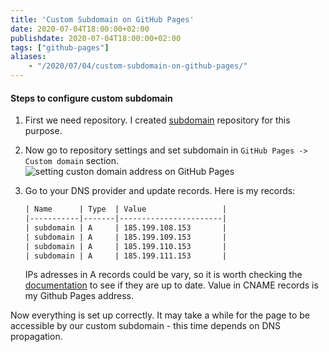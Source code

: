 ```yaml
---
title: 'Custom Subdomain on GitHub Pages'
date: 2020-07-04T18:00:00+02:00
publishdate: 2020-07-04T18:00:00+02:00
tags: ["github-pages"]
aliases: 
    - "/2020/07/04/custom-subdomain-on-github-pages/"
---
```


#### Steps to configure custom subdomain

1. First we need repository. I created [subdomain][subdomain] repository for this purpose.

2. Now go to repository settings and set subdomain in `GitHub Pages -> Custom domain` section.
    ![setting custon domain address on GitHub Pages][set-custom-domain-on-github-pages]

3. Go to your DNS provider and update records. Here is my records:
    ```txt
    | Name      | Type  | Value                 |
    |-----------|-------|-----------------------|
    | subdomain | A     | 185.199.108.153       |
    | subdomain | A     | 185.199.109.153       |
    | subdomain | A     | 185.199.110.153       |
    | subdomain | A     | 185.199.111.153       |
    ```
    IPs adresses in A records could be vary, so it is worth checking the [documentation][github-pages-ip] to see if they are up to date.
    Value in CNAME records is my Github Pages address.

Now everything is set up correctly. It may take a while for the page to be accessible by our custom subdomain - this time depends on DNS propagation.


[github-pages-ip]: https://help.github.com/en/github/working-with-github-pages/managing-a-custom-domain-for-your-github-pages-site

[subdomain]: https://github.com/pelicandev/subdomain

[set-custom-domain-on-github-pages]: /images/2020/07/04/set-custom-subdomain-on-github-pages.jpg.jpg